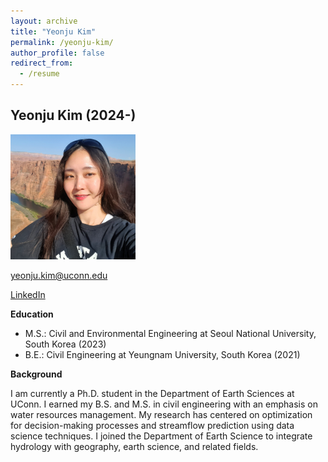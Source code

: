 ```yaml
---
layout: archive
title: "Yeonju Kim"
permalink: /yeonju-kim/
author_profile: false
redirect_from:
  - /resume
---
```


## Yeonju Kim (2024-)

<img src="https://raw.githubusercontent.com/lijingwang/lijingwang.github.io/master/images/Yeonju_Kim_2024.jpg" alt="Yeonju Kim" width="200"/>

yeonju.kim@uconn.edu

[LinkedIn](https://www.linkedin.com/in/iamkimyeonju/)

**Education** 

- M.S.: Civil and Environmental Engineering at Seoul National University, South Korea (2023) 
- B.E.: Civil Engineering at Yeungnam University, South Korea (2021)

**Background**

I am currently a Ph.D. student in the Department of Earth Sciences at UConn. I earned my B.S. and M.S. in civil engineering with an emphasis on water resources management. My research has centered on optimization for decision-making processes and streamflow prediction using data science techniques. I joined the Department of Earth Science to integrate hydrology with geography, earth science, and related fields. 